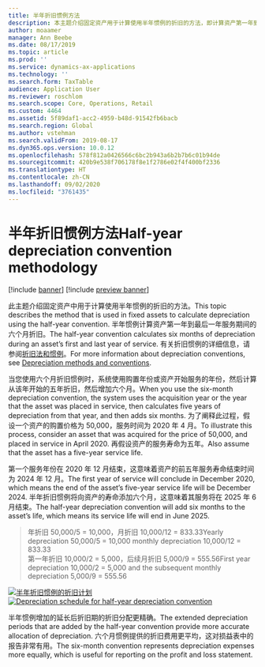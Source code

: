 ```yaml
---
title: 半年折旧惯例方法
description: 本主题介绍固定资产用于计算使用半年惯例的折旧的方法，即计算资产第一年到最后一年服务期间的六个月折旧。
author: moaamer
manager: Ann Beebe
ms.date: 08/17/2019
ms.topic: article
ms.prod: ''
ms.service: dynamics-ax-applications
ms.technology: ''
ms.search.form: TaxTable
audience: Application User
ms.reviewer: roschlom
ms.search.scope: Core, Operations, Retail
ms.custom: 4464
ms.assetid: 5f89daf1-acc2-4959-b48d-91542fb6bacb
ms.search.region: Global
ms.author: vstehman
ms.search.validFrom: 2019-08-17
ms.dyn365.ops.version: 10.0.12
ms.openlocfilehash: 578f812a0426566c6bc2b943a6b2b7b6c01b94de
ms.sourcegitcommit: 420b9e538f706178f8e1f2786e02f4f400bf2336
ms.translationtype: HT
ms.contentlocale: zh-CN
ms.lasthandoff: 09/02/2020
ms.locfileid: "3761435"
---
```

# <a name="half-year-depreciation-convention-methodology"></a><span data-ttu-id="30ce3-103">半年折旧惯例方法</span><span class="sxs-lookup"><span data-stu-id="30ce3-103">Half-year depreciation convention methodology</span></span>

[!include [banner](../includes/banner.md)]
[!include [preview banner](../includes/preview-banner.md)]

<span data-ttu-id="30ce3-104">此主题介绍固定资产中用于计算使用半年惯例的折旧的方法。</span><span class="sxs-lookup"><span data-stu-id="30ce3-104">This topic describes the method that is used in fixed assets to calculate depreciation using the half-year convention.</span></span> <span data-ttu-id="30ce3-105">半年惯例计算资产第一年到最后一年服务期间的六个月折旧。</span><span class="sxs-lookup"><span data-stu-id="30ce3-105">The half-year convention calculates six months of depreciation during an asset’s first and last year of service.</span></span> <span data-ttu-id="30ce3-106">有关折旧惯例的详细信息，请参阅[折旧法和惯例](Fixed-asset-depreciation-conventions.md)。</span><span class="sxs-lookup"><span data-stu-id="30ce3-106">For more information about depreciation conventions, see [Depreciation methods and conventions](Fixed-asset-depreciation-conventions.md).</span></span> 

<span data-ttu-id="30ce3-107">当您使用六个月折旧惯例时，系统使用购置年份或资产开始服务的年份，然后计算从该年开始的五年折旧，然后增加六个月。</span><span class="sxs-lookup"><span data-stu-id="30ce3-107">When you use the six-month depreciation convention, the system uses the acquisition year or the year that the asset was placed in service, then calculates five years of depreciation from that year, and then adds six months.</span></span> <span data-ttu-id="30ce3-108">为了阐释此过程，假设一个资产的购置价格为 50,000，服务时间为 2020 年 4 月。</span><span class="sxs-lookup"><span data-stu-id="30ce3-108">To illustrate this process, consider an asset that was acquired for the price of 50,000, and placed in service in April 2020.</span></span> <span data-ttu-id="30ce3-109">再假设资产的服务寿命为五年。</span><span class="sxs-lookup"><span data-stu-id="30ce3-109">Also assume that the asset has a five-year service life.</span></span>

<span data-ttu-id="30ce3-110">第一个服务年份在 2020 年 12 月结束，这意味着资产的前五年服务寿命结束时间为 2024 年 12 月。</span><span class="sxs-lookup"><span data-stu-id="30ce3-110">The first year of service will conclude in December 2020, which means the end of the asset’s five-year service life will be December 2024.</span></span> <span data-ttu-id="30ce3-111">半年折旧惯例将向资产的寿命添加六个月，这意味着其服务将在 2025 年 6 月结束。</span><span class="sxs-lookup"><span data-stu-id="30ce3-111">The half-year depreciation convention will add six months to the asset’s life, which means its service life will end in June 2025.</span></span> 

> <span data-ttu-id="30ce3-112">年折旧 50,000/5 = 10,000，月折旧 10,000/12 = 833.33</span><span class="sxs-lookup"><span data-stu-id="30ce3-112">Yearly depreciation 50,000/5 = 10,000 monthly depreciation 10,000/12 = 833.33</span></span> <br>
> <span data-ttu-id="30ce3-113">第一年折旧 10,000/2 = 5,000，后续月折旧 5,000/9 = 555.56</span><span class="sxs-lookup"><span data-stu-id="30ce3-113">First year depreciation 10,000/2 = 5,000  and the subsequent monthly depreciation 5,000/9 = 555.56</span></span>

   <span data-ttu-id="30ce3-114">[![半年折旧惯例的折旧计划](./media/half-yr-dprectn-cnvntn.png)](./media/half-yr-dprectn-cnvntn.png)</span><span class="sxs-lookup"><span data-stu-id="30ce3-114">[![Depreciation schedule for half-year depreciation convention](./media/half-yr-dprectn-cnvntn.png)](./media/half-yr-dprectn-cnvntn.png)</span></span>

<span data-ttu-id="30ce3-115">半年惯例增加的延长后折旧期的折旧分配更精确。</span><span class="sxs-lookup"><span data-stu-id="30ce3-115">The extended depreciation periods that are added by the half-year convention provide more accurate allocation of depreciation.</span></span> <span data-ttu-id="30ce3-116">六个月惯例提供的折旧费用更平均，这对损益表中的报告非常有用。</span><span class="sxs-lookup"><span data-stu-id="30ce3-116">The six-month convention represents depreciation expenses more equally, which is useful for reporting on the profit and loss statement.</span></span>
